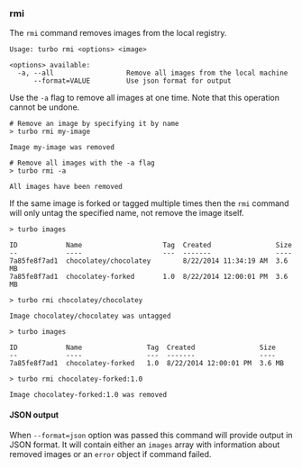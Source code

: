 ### rmi

The `rmi` command removes images from the local registry. 

```
Usage: turbo rmi <options> <image>

<options> available:
  -a, --all                  Remove all images from the local machine
      --format=VALUE         Use json format for output

```

Use the `-a` flag to remove all images at one time. Note that this operation cannot be undone.

```
# Remove an image by specifying it by name
> turbo rmi my-image

Image my-image was removed

# Remove all images with the -a flag
> turbo rmi -a

All images have been removed
```

If the same image is forked or tagged multiple times then the `rmi` command will only untag the specified name, not remove the image itself. 

```
> turbo images

ID            Name                    Tag  Created                Size
--            ----                    ---  -------                ----
7a85fe8f7ad1  chocolatey/chocolatey        8/22/2014 11:34:19 AM  3.6 MB
7a85fe8f7ad1  chocolatey-forked       1.0  8/22/2014 12:00:01 PM  3.6 MB

> turbo rmi chocolatey/chocolatey

Image chocolatey/chocolatey was untagged

> turbo images

ID            Name                Tag  Created                Size
--            ----                ---  -------                ----
7a85fe8f7ad1  chocolatey-forked   1.0  8/22/2014 12:00:01 PM  3.6 MB

> turbo rmi chocolatey-forked:1.0

Image chocolatey-forked:1.0 was removed
```

#### JSON output

When `--format=json` option was passed this command will provide output in JSON format. It will contain either an `images` array with information about removed images or an `error` object if command failed.
